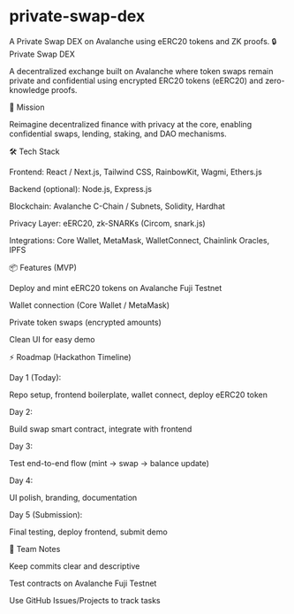 # private-swap-dex
A Private Swap DEX on Avalanche using eERC20 tokens and ZK proofs.
🔒 Private Swap DEX

A decentralized exchange built on Avalanche where token swaps remain private and confidential using encrypted ERC20 tokens (eERC20) and zero-knowledge proofs.

🚀 Mission

Reimagine decentralized finance with privacy at the core, enabling confidential swaps, lending, staking, and DAO mechanisms.

🛠️ Tech Stack

Frontend: React / Next.js, Tailwind CSS, RainbowKit, Wagmi, Ethers.js

Backend (optional): Node.js, Express.js

Blockchain: Avalanche C-Chain / Subnets, Solidity, Hardhat

Privacy Layer: eERC20, zk-SNARKs (Circom, snark.js)

Integrations: Core Wallet, MetaMask, WalletConnect, Chainlink Oracles, IPFS

📦 Features (MVP)

Deploy and mint eERC20 tokens on Avalanche Fuji Testnet

Wallet connection (Core Wallet / MetaMask)

Private token swaps (encrypted amounts)

Clean UI for easy demo

⚡ Roadmap (Hackathon Timeline)

Day 1 (Today):

Repo setup, frontend boilerplate, wallet connect, deploy eERC20 token

Day 2:

Build swap smart contract, integrate with frontend

Day 3:

Test end-to-end flow (mint → swap → balance update)

Day 4:

UI polish, branding, documentation

Day 5 (Submission):

Final testing, deploy frontend, submit demo

👥 Team Notes

Keep commits clear and descriptive

Test contracts on Avalanche Fuji Testnet

Use GitHub Issues/Projects to track tasks
